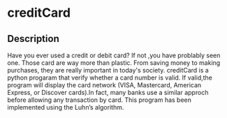 # creditCard
## Description
Have you ever used a credit or debit card? If not ,you have problably seen one. Those card are way more than plastic. From saving money to making purchases, they are really important in today's society. creditCard is a python progaram that verify whether a card number is valid. If valid,the program will display the card network (VISA, Mastercard, American Express, or Discover cards).In fact, many banks use a similar approch before allowing any transaction by card. This program has been  implemented using the Luhn’s algorithm.
